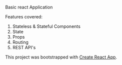 Basic react Application

Features covered:
1. Stateless & Stateful Components
2. State
3. Props
4. Routing
5. REST API's

This project was bootstrapped with [Create React App](https://github.com/facebookincubator/create-react-app).
